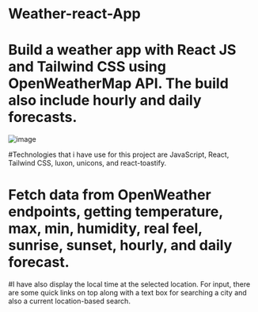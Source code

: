 # Weather-react-App
# Build a weather app with React JS and Tailwind CSS using OpenWeatherMap API. The build  also include hourly and daily forecasts.
![image](https://user-images.githubusercontent.com/67496101/206895837-dccb2b78-ddd7-42c4-8edb-57165f6c3c88.png)


#Technologies that i have use for this project are JavaScript, React, Tailwind CSS, luxon, unicons, and react-toastify.
# Fetch data from OpenWeather endpoints, getting temperature, max, min, humidity, real feel, sunrise, sunset, hourly, and daily forecast.
#I have also display the local time at the selected location. For input, there are some quick links on top along with a text box for searching a city and also a current    location-based search.
